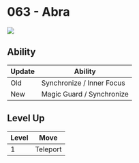 # 063 - Abra
![][063]

## Ability

Update | Ability
---    | ---
Old    | Synchronize / Inner Focus
New    | Magic Guard / Synchronize

## Level Up

Level | Move
---   | ---
  1   | Teleport



[063]: ../img/pokemon/063.png
